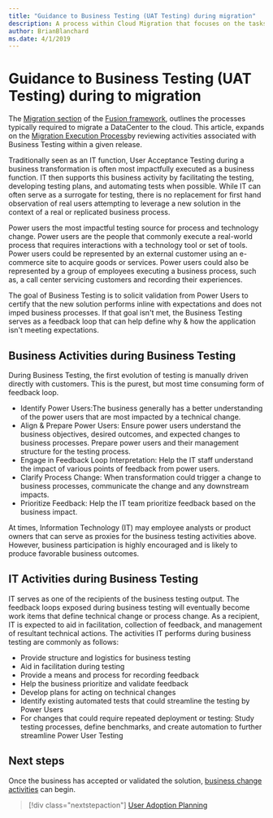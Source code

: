 ```yaml
---
title: "Guidance to Business Testing (UAT Testing) during migration"
description: A process within Cloud Migration that focuses on the tasks of migrating workloads to the cloud
author: BrianBlanchard
ms.date: 4/1/2019
---
```


# Guidance to Business Testing (UAT Testing) during to migration

The [Migration section](../overview.md) of the [Fusion framework](../../overview.md), outlines the processes typically required to migrate a DataCenter to the cloud. This article, expands on the [Migration Execution Process](overview.md)by reviewing activities associated with Business Testing within a given release.
  
Traditionally seen as an IT function, User Acceptance Testing during a business transformation is often most impactfully executed as a business function. IT then supports this business activity by facilitating the testing, developing testing plans, and automating tests when possible. While IT can often serve as a surrogate for testing, there is no replacement for first hand observation of real users attempting to leverage a new solution in the context of a real or replicated business process.

 Power users the most impactful testing source for process and technology change. Power users are the people that commonly execute a real-world process that requires interactions with a technology tool or set of tools. Power users could be represented by an external customer using an e-commerce site to acquire goods or services. Power users could also be represented by a group of employees executing a business process, such as, a call center servicing customers and recording their experiences.

The goal of Business Testing is to solicit validation from Power Users to certify that the new solution performs inline with expectations and does not imped business processes. If that goal isn't met, the Business Testing serves as a feedback loop that can help define why & how the application isn't meeting expectations.

## Business Activities during Business Testing

During Business Testing, the first evolution of testing is manually driven directly with customers. This is the purest, but most time consuming form of feedback loop.

* Identify Power Users:The business generally has a better understanding of the power users that are most impacted by a technical change.
* Align & Prepare Power Users: Ensure power users understand the business objectives, desired outcomes, and expected changes to business processes. Prepare power users and their management structure for the testing process.
* Engage in Feedback Loop Interpretation: Help the IT staff understand the impact of various points of feedback from power users.
* Clarify Process Change: When transformation could trigger a change to business processes, communicate the change and any downstream impacts.
* Prioritize Feedback: Help the IT team prioritize feedback based on the business impact.

At times, Information Technology (IT) may employee analysts or product owners that can serve as proxies for the business testing activities above. However, business participation is highly encouraged and is likely to produce favorable business outcomes.

## IT Activities during Business Testing

IT serves as one of the recipients of the business testing output. The feedback loops exposed during business testing will eventually become work items that define technical change or process change. As a recipient, IT is expected to aid in facilitation, collection of feedback, and management of resultant technical actions. The activities IT performs during business testing are commonly as follows:

* Provide structure and logistics for business testing
* Aid in facilitation during testing
* Provide a means and process for recording feedback
* Help the business prioritize and validate feedback
* Develop plans for acting on technical changes
* Identify existing automated tests that could streamline the testing by Power Users
* For changes that could require repeated deployment or testing: Study testing processes, define benchmarks, and create automation to further streamline Power User Testing

## Next steps

Once the business has accepted or validated the solution, [business change activities](business-change-plan.md) can begin.

> [!div class="nextstepaction"]
> [User Adoption Planning](business-change-plan.md)
